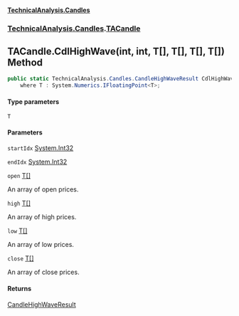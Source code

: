 #### [TechnicalAnalysis.Candles](TechnicalAnalysis.Candles.md 'TechnicalAnalysis.Candles')
### [TechnicalAnalysis.Candles](TechnicalAnalysis.Candles.md#TechnicalAnalysis.Candles 'TechnicalAnalysis.Candles').[TACandle](TACandle.md 'TechnicalAnalysis.Candles.TACandle')

## TACandle.CdlHighWave<T>(int, int, T[], T[], T[], T[]) Method

```csharp
public static TechnicalAnalysis.Candles.CandleHighWaveResult CdlHighWave<T>(int startIdx, int endIdx, T[] open, T[] high, T[] low, T[] close)
    where T : System.Numerics.IFloatingPoint<T>;
```
#### Type parameters

<a name='TechnicalAnalysis.Candles.TACandle.CdlHighWave_T_(int,int,T[],T[],T[],T[]).T'></a>

`T`
#### Parameters

<a name='TechnicalAnalysis.Candles.TACandle.CdlHighWave_T_(int,int,T[],T[],T[],T[]).startIdx'></a>

`startIdx` [System.Int32](https://docs.microsoft.com/en-us/dotnet/api/System.Int32 'System.Int32')

<a name='TechnicalAnalysis.Candles.TACandle.CdlHighWave_T_(int,int,T[],T[],T[],T[]).endIdx'></a>

`endIdx` [System.Int32](https://docs.microsoft.com/en-us/dotnet/api/System.Int32 'System.Int32')

<a name='TechnicalAnalysis.Candles.TACandle.CdlHighWave_T_(int,int,T[],T[],T[],T[]).open'></a>

`open` [T](TACandle.CdlHighWave_T_(int,int,T[],T[],T[],T[]).md#TechnicalAnalysis.Candles.TACandle.CdlHighWave_T_(int,int,T[],T[],T[],T[]).T 'TechnicalAnalysis.Candles.TACandle.CdlHighWave<T>(int, int, T[], T[], T[], T[]).T')[[]](https://docs.microsoft.com/en-us/dotnet/api/System.Array 'System.Array')

An array of open prices.

<a name='TechnicalAnalysis.Candles.TACandle.CdlHighWave_T_(int,int,T[],T[],T[],T[]).high'></a>

`high` [T](TACandle.CdlHighWave_T_(int,int,T[],T[],T[],T[]).md#TechnicalAnalysis.Candles.TACandle.CdlHighWave_T_(int,int,T[],T[],T[],T[]).T 'TechnicalAnalysis.Candles.TACandle.CdlHighWave<T>(int, int, T[], T[], T[], T[]).T')[[]](https://docs.microsoft.com/en-us/dotnet/api/System.Array 'System.Array')

An array of high prices.

<a name='TechnicalAnalysis.Candles.TACandle.CdlHighWave_T_(int,int,T[],T[],T[],T[]).low'></a>

`low` [T](TACandle.CdlHighWave_T_(int,int,T[],T[],T[],T[]).md#TechnicalAnalysis.Candles.TACandle.CdlHighWave_T_(int,int,T[],T[],T[],T[]).T 'TechnicalAnalysis.Candles.TACandle.CdlHighWave<T>(int, int, T[], T[], T[], T[]).T')[[]](https://docs.microsoft.com/en-us/dotnet/api/System.Array 'System.Array')

An array of low prices.

<a name='TechnicalAnalysis.Candles.TACandle.CdlHighWave_T_(int,int,T[],T[],T[],T[]).close'></a>

`close` [T](TACandle.CdlHighWave_T_(int,int,T[],T[],T[],T[]).md#TechnicalAnalysis.Candles.TACandle.CdlHighWave_T_(int,int,T[],T[],T[],T[]).T 'TechnicalAnalysis.Candles.TACandle.CdlHighWave<T>(int, int, T[], T[], T[], T[]).T')[[]](https://docs.microsoft.com/en-us/dotnet/api/System.Array 'System.Array')

An array of close prices.

#### Returns
[CandleHighWaveResult](CandleHighWaveResult.md 'TechnicalAnalysis.Candles.CandleHighWaveResult')